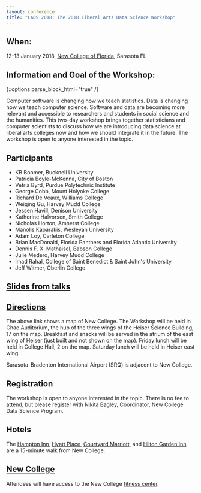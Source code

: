 ```yaml
---
layout: conference
title: "LADS 2018: The 2018 Liberal Arts Data Science Workshop"
---
```


## When:
12-13 January 2018, [New College of Florida](http://www.ncf.edu), Sarasota FL

## Information and Goal of the Workshop:  
{::options parse_block_html="true" /}
<p>
Computer software is changing how we teach statistics. Data is changing how we teach computer science. Software and data are becoming more relevant and accessible to researchers and students in social science and the humanities. This two-day workshop brings together statisticians and computer scientists to discuss how we are introducing data science at liberal arts colleges now and how we should integrate it in the future. The workshop is open to anyone interested in the topic.
</p>

## Participants

- KB Boomer, Bucknell University
- Patricia Boyle-McKenna, City of Boston
- Vetria Byrd, Purdue Polytechnic Institute
- George Cobb, Mount Holyoke College
- Richard De Veaux, Williams College
- Weiqing Gu, Harvey Mudd College
- Jessen Havill, Denison University
- Katherine Halvorsen, Smith College
- Nicholas Horton, Amherst College
- Manolis Kaparakis, Wesleyan University
- Adam Loy, Carleton College
- Brian MacDonald, Florida Panthers and Florida Atlantic University
- Dennis F. X. Mathaisel, Babson College
- Julie Medero, Harvey Mudd College
- Imad Rahal, College of Saint Benedict & Saint John's University
- Jeff Witmer, Oberlin College

## [Slides from talks](https://github.com/mdogucu/Liberal-Arts-Data-Science)

## [Directions](https://www.ncf.edu/admissions/visit-campus/maps-and-directions/)
The above link shows a map of New College. The Workshop will be held in Chae Auditorium, the hub of the three wings of the Heiser Science Building, 17 on the map. Breakfast and snacks will be served in the atrium of the east wing of Heiser (just built and not shown on the map). Friday lunch will be held in College Hall, 2 on the map. Saturday lunch will be held in Heiser east wing.

Sarasota-Bradenton International Airport (SRQ) is adjacent to New College.

## Registration
The workshop is open to anyone interested in the topic. There is no fee to attend, but please register with [Nikita Bagley](mailto:nbagley@ncf.edu), Coordinator, New College Data Science Program.

## Hotels
The [Hampton Inn](http://hamptoninn3.hilton.com/en/hotels/florida/hampton-inn-and-suites-sarasota-bradenton-airport-SRQATHX/index.html), [Hyatt Place](https://sarasotabradenton.place.hyatt.com/en/hotel/home.html), [Courtyard Marriott](http://www.marriott.com/hotels/travel/srqcy-courtyard-sarasota-bradenton-airport/?scid=bb1a189a-fec3-4d19-a255-54ba596febe2), and [Hilton Garden Inn](http://hiltongardeninn3.hilton.com/en/hotels/florida/hilton-garden-inn-sarasota-bradenton-airport-SRQNBGI/index.html) are a 15-minute walk from New College.

## [New College](https:/www.ncf.edu)
Attendees will have access to the New College [fitness center](https://www.ncf.edu/campus-life/health-safety-and-wellness-mind-body-and-spirit/fitness-center/).
